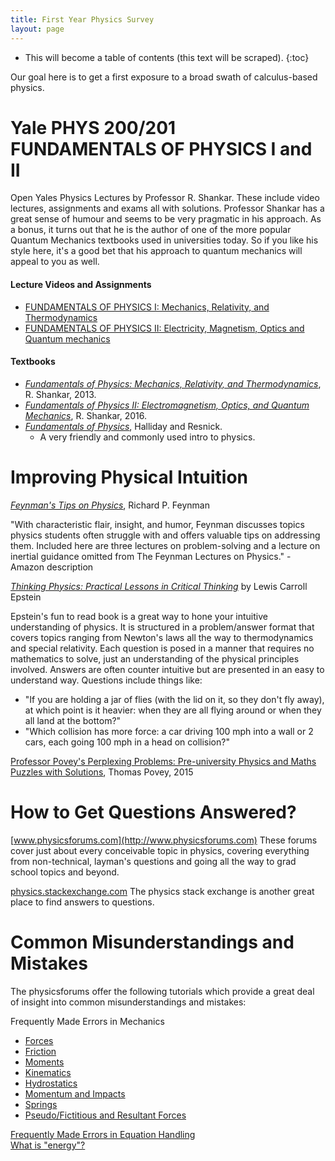 ```yaml
---
title: First Year Physics Survey
layout: page
---
```


* This will become a table of contents (this text will be scraped).
{:toc}

Our goal here is to get a first exposure to a broad swath of calculus-based physics.

# Yale PHYS 200/201 FUNDAMENTALS OF PHYSICS I and II
Open Yales Physics Lectures by Professor R. Shankar. These include video lectures, assignments and exams all with solutions. Professor Shankar has a great sense of humour and seems to be very pragmatic in his approach. As a bonus, it turns out that he is the author of one of the more popular Quantum Mechanics textbooks used in universities today. So if you like his style here, it's a good bet that his approach to quantum mechanics will appeal to you as well.

#### Lecture Videos and Assignments
+ [FUNDAMENTALS OF PHYSICS I: Mechanics, Relativity, and Thermodynamics](http://oyc.yale.edu/physics/phys-200)  
+ [FUNDAMENTALS OF PHYSICS II: Electricity, Magnetism, Optics and Quantum mechanics](http://oyc.yale.edu/physics/phys-201)


#### Textbooks
+ [*Fundamentals of Physics: Mechanics, Relativity, and Thermodynamics*](http://www.amazon.com/Fundamentals-Physics-Mechanics-Relativity-Thermodynamics/dp/0300192207), R. Shankar, 2013.
+ [*Fundamentals of Physics II: Electromagnetism, Optics, and Quantum Mechanics*](https://www.amazon.com/Fundamentals-Physics-II-Electromagnetism-Mechanics/dp/0300212364), R. Shankar, 2016.
+ [*Fundamentals of Physics*](), Halliday and Resnick.
  + A very friendly and commonly used intro to physics.

# Improving Physical Intuition

[*Feynman's Tips on Physics*](http://www.amazon.com/Feynmans-Tips-Physics-Reflections-Problem-Solving/dp/0465027970), Richard P. Feynman

"With characteristic flair, insight, and humor, Feynman discusses topics physics students often struggle with and offers valuable tips on addressing them. Included here are three lectures on problem-solving and a lecture on inertial guidance omitted from The Feynman Lectures on Physics." - Amazon description

[*Thinking Physics: Practical Lessons in Critical Thinking*](http://www.amazon.com/Thinking-Physics-Practical-Lessons-Critical/dp/0935218068)
by Lewis Carroll Epstein

Epstein's fun to read book is a great way to hone your intuitive understanding of physics. It is structured in a problem/answer format that covers topics ranging from Newton's laws all the way to thermodynamics and special relativity. Each question is posed in a manner that requires no mathematics to solve, just an understanding of the physical principles involved. Answers are often counter intuitive but are presented in an easy to understand way. Questions include things like:

+ "If you are holding a jar of flies (with the lid on it, so they don't fly away), at which point is it heavier: when they are all flying around or when they all land at the bottom?"  
+ "Which collision has more force: a car driving 100 mph into a wall or 2 cars, each going 100 mph in a head on collision?"

[Professor Povey's Perplexing Problems: Pre-university Physics and Maths Puzzles with Solutions](https://www.amazon.com/gp/product/1780747756), Thomas Povey, 2015


# How to Get Questions Answered?

[www.physicsforums.com](http://www.physicsforums.com)
These forums cover just about every conceivable topic in physics, covering everything from non-technical, layman's questions and going all the way to grad school topics and beyond.

[physics.stackexchange.com](physics.stackexchange.com)
The physics stack exchange is another great place to find answers to questions.
# Common Misunderstandings and Mistakes

The physicsforums offer the following tutorials which provide a great deal of insight into common misunderstandings and mistakes:

Frequently Made Errors in Mechanics
+ [Forces](https://www.physicsforums.com/insights/frequently-made-errors-mechanics-forces/)
+ [Friction](https://www.physicsforums.com/insights/frequently-made-errors-mechanics-friction/)
+ [Moments](https://www.physicsforums.com/insights/frequently-made-errors-mechanics-moments/)
+ [Kinematics](https://www.physicsforums.com/insights/frequently-made-errors-mechanics-kinematics/)
+ [Hydrostatics](https://www.physicsforums.com/insights/frequently-made-errors-mechanics-hydrostatics/)
+ [Momentum and Impacts](https://www.physicsforums.com/insights/frequently-made-errors-mechanics-momentum-impacts/)
+ [Springs](https://www.physicsforums.com/insights/frequently-made-errors-mechanics-springs/)
+ [Pseudo/Fictitious and Resultant Forces](https://www.physicsforums.com/insights/frequently-made-errors-pseudo-resultant-forces/)

[Frequently Made Errors in Equation Handling](https://www.physicsforums.com/insights/frequently-made-errors-equation-handling/)  
[What is "energy"?](https://www.physicsforums.com/insights/what-is-energy/)
